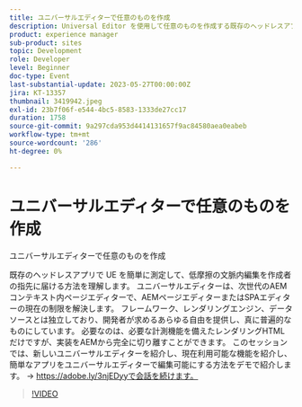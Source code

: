 ```yaml
---
title: ユニバーサルエディターで任意のものを作成
description: Universal Editor を使用して任意のものを作成する既存のヘッドレスアプリが UE を簡単に測定して、低摩擦の文脈内編集を作成者の指先に持ち込む方法を理解します。 ユニバーサルエディターは、次世代のAEMコンテキスト内ページエディターで、AEMページエディターまたはSPAエディターの現在の制限を解決します。 フレームワーク、レンダリングエンジン、データソースとは独立しており、開発者が求めるあらゆる自由を提供し、真に普遍的なものにしています。 必要なのは、必要な計測機能を備えたレンダリングHTMLだけですが、実装をAEMから完全に切り離すことができます。 このセッションでは、新しいユニバーサルエディターを紹介し、現在利用可能な機能を紹介し、簡単なアプリをユニバーサルエディターで編集可能にする方法をデモで紹介します。
product: experience manager
sub-product: sites
topic: Development
role: Developer
level: Beginner
doc-type: Event
last-substantial-update: 2023-05-27T00:00:00Z
jira: KT-13357
thumbnail: 3419942.jpeg
exl-id: 23b7f06f-e544-4bc5-8583-1333de27cc17
duration: 1758
source-git-commit: 9a297cda953d4414131657f9ac84580aea0eabeb
workflow-type: tm+mt
source-wordcount: '286'
ht-degree: 0%

---
```


# ユニバーサルエディターで任意のものを作成

ユニバーサルエディターで任意のものを作成

既存のヘッドレスアプリで UE を簡単に測定して、低摩擦の文脈内編集を作成者の指先に届ける方法を理解します。 ユニバーサルエディターは、次世代のAEMコンテキスト内ページエディターで、AEMページエディターまたはSPAエディターの現在の制限を解決します。 フレームワーク、レンダリングエンジン、データソースとは独立しており、開発者が求めるあらゆる自由を提供し、真に普遍的なものにしています。 必要なのは、必要な計測機能を備えたレンダリングHTMLだけですが、実装をAEMから完全に切り離すことができます。 このセッションでは、新しいユニバーサルエディターを紹介し、現在利用可能な機能を紹介し、簡単なアプリをユニバーサルエディターで編集可能にする方法をデモで紹介します。 → https://adobe.ly/3njEDyyで会話を続けます。

>[!VIDEO](https://video.tv.adobe.com/v/3419942/?learn=on)
